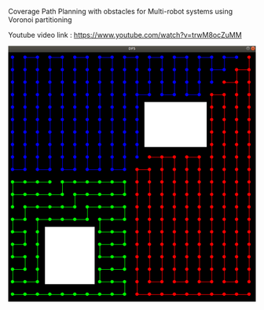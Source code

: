 Coverage Path Planning with obstacles for Multi-robot systems using Voronoi partitioning

Youtube video link : https://www.youtube.com/watch?v=trwM8ocZuMM

![alt text](https://github.com/AshwinDisa/CPP/blob/b3a47e26beb2b2ac765dc92ba90000af10664526/Screenshot%20from%202021-12-27%2023-24-43.png)

